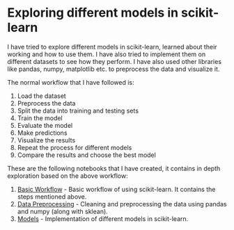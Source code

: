 
# Exploring different models in scikit-learn

I have tried to explore different models in scikit-learn, learned about their working and how to use them. I have also tried to implement them on different datasets to see how they perform.
I have also used other libraries like pandas, numpy, matplotlib etc. to preprocess the data and visualize it.

The normal workflow that I have followed is:

1. Load the dataset
2. Preprocess the data
3. Split the data into training and testing sets
4. Train the model
5. Evaluate the model
6. Make predictions
7. Visualize the results
8. Repeat the process for different models
9. Compare the results and choose the best model

These are the following notebooks that I have created, it contains in depth exploration based on the above workflow:

1. [Basic Workflow](./basic-workflow.ipynb) -  Basic workflow of using scikit-learn. It contains the steps mentioned above.
2. [Data Preprocessing](./data-processing.ipynb) -  Cleaning and preprocessing the data using pandas and numpy (along with sklean).
3. [Models](./models.ipynb) -  Implementation of different models in scikit-learn.
